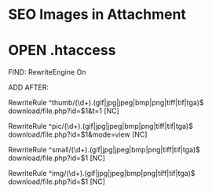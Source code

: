 # SEO Images in Attachment

# OPEN .htaccess

FIND: RewriteEngine On

ADD AFTER:

RewriteRule ^thumb/(\d+)\.(gif|jpg|jpeg|bmp|png|tiff|tif|tga)$ download/file.php?id=$1&t=1 [NC]

RewriteRule ^pic/(\d+)\.(gif|jpg|jpeg|bmp|png|tiff|tif|tga)$ download/file.php?id=$1&mode=view [NC]

RewriteRule ^small/(\d+)\.(gif|jpg|jpeg|bmp|png|tiff|tif|tga)$ download/file.php?id=$1 [NC]

RewriteRule ^img/(\d+)\.(gif|jpg|jpeg|bmp|png|tiff|tif|tga)$ download/file.php?id=$1 [NC]
